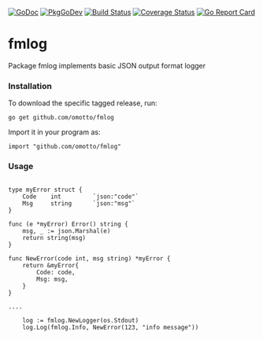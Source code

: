 [![GoDoc](http://godoc.org/github.com/omotto/fmlog?status.png)](http://godoc.org/github.com/omotto/fmlog)
[![PkgGoDev](https://pkg.go.dev/badge/github.com/omotto/fmlog)](https://pkg.go.dev/github.com/omotto/fmlog)
[![Build Status](https://travis-ci.com/omotto/fmlog.svg?branch=master)](https://travis-ci.com/omotto/fmlog)
[![Coverage Status](https://coveralls.io/repos/github/omotto/fmlog/badge.svg)](https://coveralls.io/github/omotto/fmlog)
[![Go Report Card](https://goreportcard.com/badge/github.com/omotto/fmlog)](https://goreportcard.com/report/github.com/omotto/fmlog)

# fmlog

Package fmlog implements basic JSON output format logger

### Installation

To download the specific tagged release, run:

```
go get github.com/omotto/fmlog
```

Import it in your program as:

```
import "github.com/omotto/fmlog"
```

### Usage

```

type myError struct {
	Code 	int			`json:"code"`
	Msg		string		`json:"msg"`
}

func (e *myError) Error() string {
	msg, _ := json.Marshal(e)
	return string(msg)
}

func NewError(code int, msg string) *myError {
	return &myError{
		Code: code,
		Msg: msg,
	}
}

....

    log := fmlog.NewLogger(os.Stdout)
    log.Log(fmlog.Info, NewError(123, "info message"))


```